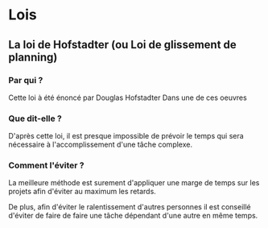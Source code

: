 # Lois
## La loi de Hofstadter (ou Loi de glissement de planning)

### Par qui ? 

Cette loi à été énoncé par Douglas Hofstadter Dans une de ces oeuvres

### Que dit-elle ?

D'après cette loi, il est presque impossible de prévoir le temps qui sera nécessaire à l'accomplissement d'une tâche complexe. 

### Comment l'éviter ?

La meilleure méthode est surement d'appliquer une marge de temps sur les projets afin d'éviter au maximum les retards.

De plus, afin d'éviter le ralentissement d'autres personnes il est conseillé d'éviter de faire de faire une tâche dépendant d'une autre en même temps.

